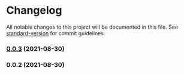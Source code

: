 # Changelog

All notable changes to this project will be documented in this file. See [standard-version](https://github.com/conventional-changelog/standard-version) for commit guidelines.

### [0.0.3](https://github.com/aJean/temp-webpackbar/compare/v0.0.2...v0.0.3) (2021-08-30)

### 0.0.2 (2021-08-30)
